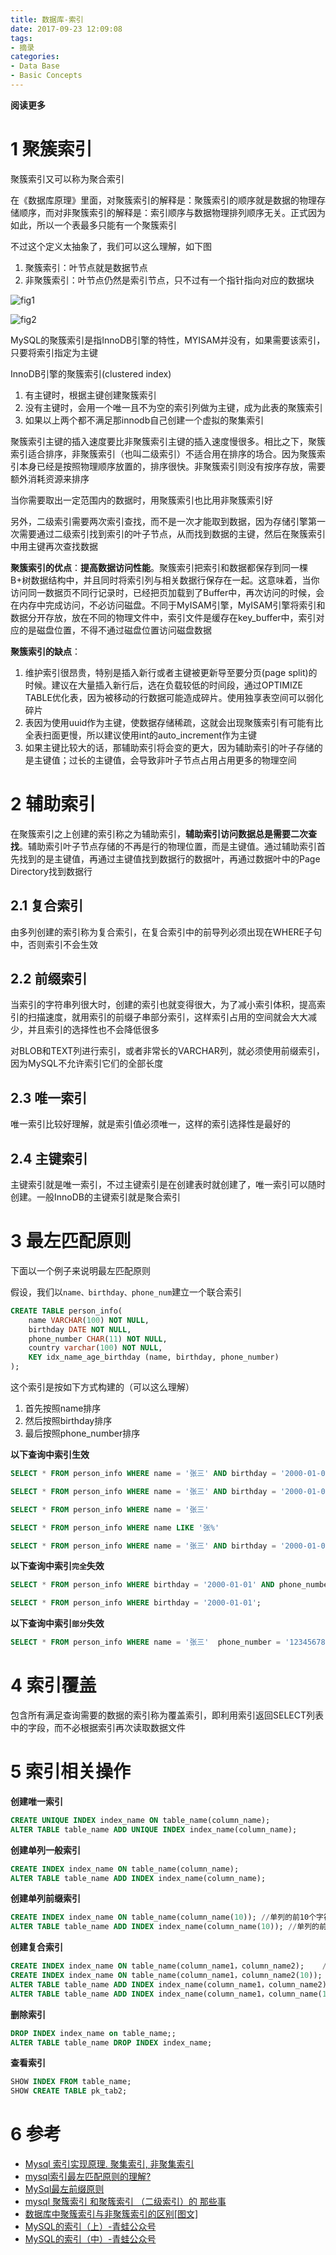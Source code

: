 ```yaml
---
title: 数据库-索引
date: 2017-09-23 12:09:08
tags: 
- 摘录
categories: 
- Data Base
- Basic Concepts
---
```


__阅读更多__

<!--more-->

# 1 聚簇索引

聚簇索引又可以称为聚合索引

在《数据库原理》里面，对聚簇索引的解释是：聚簇索引的顺序就是数据的物理存储顺序，而对非聚簇索引的解释是：索引顺序与数据物理排列顺序无关。正式因为如此，所以一个表最多只能有一个聚簇索引

不过这个定义太抽象了，我们可以这么理解，如下图

1. 聚簇索引：叶节点就是数据节点
1. 非聚簇索引：叶节点仍然是索引节点，只不过有一个指针指向对应的数据块

![fig1](/images/数据库-索引/fig1.jpg)

![fig2](/images/数据库-索引/fig2.jpg)

MySQL的聚簇索引是指InnoDB引擎的特性，MYISAM并没有，如果需要该索引，只要将索引指定为主键

InnoDB引擎的聚簇索引(clustered index)

1. 有主键时，根据主键创建聚簇索引
1. 没有主键时，会用一个唯一且不为空的索引列做为主键，成为此表的聚簇索引
1. 如果以上两个都不满足那innodb自己创建一个虚拟的聚集索引

聚簇索引主键的插入速度要比非聚簇索引主键的插入速度慢很多。相比之下，聚簇索引适合排序，非聚簇索引（也叫二级索引）不适合用在排序的场合。因为聚簇索引本身已经是按照物理顺序放置的，排序很快。非聚簇索引则没有按序存放，需要额外消耗资源来排序

当你需要取出一定范围内的数据时，用聚簇索引也比用非聚簇索引好

另外，二级索引需要两次索引查找，而不是一次才能取到数据，因为存储引擎第一次需要通过二级索引找到索引的叶子节点，从而找到数据的主键，然后在聚簇索引中用主键再次查找数据

__聚簇索引的优点__：__提高数据访问性能__。聚簇索引把索引和数据都保存到同一棵B+树数据结构中，并且同时将索引列与相关数据行保存在一起。这意味着，当你访问同一数据页不同行记录时，已经把页加载到了Buffer中，再次访问的时候，会在内存中完成访问，不必访问磁盘。不同于MyISAM引擎，MyISAM引擎将索引和数据分开存放，放在不同的物理文件中，索引文件是缓存在key_buffer中，索引对应的是磁盘位置，不得不通过磁盘位置访问磁盘数据

__聚簇索引的缺点__：

1. 维护索引很昂贵，特别是插入新行或者主键被更新导至要分页(page split)的时候。建议在大量插入新行后，选在负载较低的时间段，通过OPTIMIZE TABLE优化表，因为被移动的行数据可能造成碎片。使用独享表空间可以弱化碎片
1. 表因为使用uuid作为主键，使数据存储稀疏，这就会出现聚簇索引有可能有比全表扫面更慢，所以建议使用int的auto_increment作为主键 
1. 如果主键比较大的话，那辅助索引将会变的更大，因为辅助索引的叶子存储的是主键值；过长的主键值，会导致非叶子节点占用占用更多的物理空间 

# 2 辅助索引

在聚簇索引之上创建的索引称之为辅助索引，__辅助索引访问数据总是需要二次查找__。辅助索引叶子节点存储的不再是行的物理位置，而是主键值。通过辅助索引首先找到的是主键值，再通过主键值找到数据行的数据叶，再通过数据叶中的Page Directory找到数据行

## 2.1 复合索引

由多列创建的索引称为复合索引，在复合索引中的前导列必须出现在WHERE子句中，否则索引不会生效

## 2.2 前缀索引

当索引的字符串列很大时，创建的索引也就变得很大，为了减小索引体积，提高索引的扫描速度，就用索引的前缀子串部分索引，这样索引占用的空间就会大大减少，并且索引的选择性也不会降低很多

对BLOB和TEXT列进行索引，或者非常长的VARCHAR列，就必须使用前缀索引，因为MySQL不允许索引它们的全部长度

## 2.3 唯一索引

唯一索引比较好理解，就是索引值必须唯一，这样的索引选择性是最好的

## 2.4 主键索引

主键索引就是唯一索引，不过主键索引是在创建表时就创建了，唯一索引可以随时创建。一般InnoDB的主键索引就是聚合索引

# 3 最左匹配原则

下面以一个例子来说明最左匹配原则

假设，我们以`name、birthday、phone_num`建立一个联合索引

```SQL
CREATE TABLE person_info(
    name VARCHAR(100) NOT NULL,
    birthday DATE NOT NULL,
    phone_number CHAR(11) NOT NULL,
    country varchar(100) NOT NULL,
    KEY idx_name_age_birthday (name, birthday, phone_number)
);
```

这个索引是按如下方式构建的（可以这么理解）

1. 首先按照name排序
1. 然后按照birthday排序
1. 最后按照phone_number排序

__以下查询中索引生效__

```SQL
SELECT * FROM person_info WHERE name = '张三' AND birthday = '2000-01-01' AND phone_number = '123456789';

SELECT * FROM person_info WHERE name = '张三' AND birthday = '2000-01-01';

SELECT * FROM person_info WHERE name = '张三'

SELECT * FROM person_info WHERE name LIKE '张%'

SELECT * FROM person_info WHERE name = '张三' AND birthday = '2000-01-01' AND phone_number LIKE '123%';
```

__以下查询中索引`完全`失效__

```SQL
SELECT * FROM person_info WHERE birthday = '2000-01-01' AND phone_number = '123456789';

SELECT * FROM person_info WHERE birthday = '2000-01-01';
```

__以下查询中索引`部分`失效__

```SQL
SELECT * FROM person_info WHERE name = '张三'  phone_number = '123456789';
```

# 4 索引覆盖

包含所有满足查询需要的数据的索引称为覆盖索引，即利用索引返回SELECT列表中的字段，而不必根据索引再次读取数据文件

# 5 索引相关操作

__创建唯一索引__
```SQL
CREATE UNIQUE INDEX index_name ON table_name(column_name); 
ALTER TABLE table_name ADD UNIQUE INDEX index_name(column_name);
```

__创建单列一般索引__
```SQL
CREATE INDEX index_name ON table_name(column_name);
ALTER TABLE table_name ADD INDEX index_name(column_name);
```

__创建单列前缀索引__
```SQL
CREATE INDEX index_name ON table_name(column_name(10)); //单列的前10个字符创建前缀索引
ALTER TABLE table_name ADD INDEX index_name(column_name(10)); //单列的前10个字符创建前缀索引
```

__创建复合索引__
```SQL
CREATE INDEX index_name ON table_name(column_name1，column_name2);    //多列的复合索引
CREATE INDEX index_name ON table_name(column_name1，column_name2(10));    //多列的包含前缀的复合索引
ALTER TABLE table_name ADD INDEX index_name(column_name1，column_name2); //多列的复合索引
ALTER TABLE table_name ADD INDEX index_name(column_name1，column_name(10)); //多列的包含前缀的复合索引
```

__删除索引__
```SQL
DROP INDEX index_name on table_name;;
ALTER TABLE table_name DROP INDEX index_name;
```

__查看索引__
```SQL
SHOW INDEX FROM table_name;
SHOW CREATE TABLE pk_tab2;
```

# 6 参考

* [Mysql 索引实现原理. 聚集索引, 非聚集索引](http://www.cnblogs.com/bincoding/p/5883222.html)
* [mysql索引最左匹配原则的理解?](https://www.zhihu.com/question/36996520/answer/69999435)
* [MySql最左前缀原则](http://blog.csdn.net/SkySuperWL/article/details/52583579)
* [mysql 聚簇索引 和聚簇索引 （二级索引）的 那些事](http://blog.csdn.net/bigtree_3721/article/details/51335479)
* [数据库中聚簇索引与非聚簇索引的区别[图文]](http://www.jb51.net/article/29693.htm)
* [MySQL的索引（上）-青蛙公众号](https://mp.weixin.qq.com/s/9gloKNtZrYlGsBODCckQrw)
* [MySQL的索引（中）-青蛙公众号](https://mp.weixin.qq.com/s/ktEBA03Kip4bYYkp2ktiIQ)
